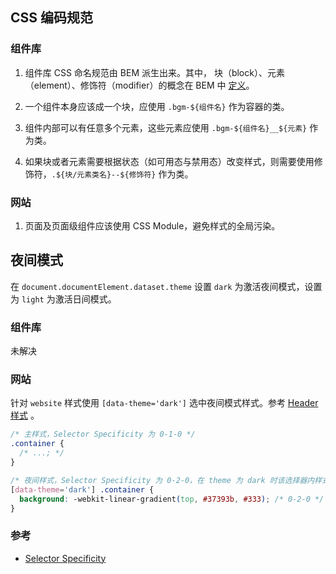## CSS 编码规范

### 组件库

1. 组件库 CSS 命名规范由 BEM 派生出来。其中，
   块（block）、元素（element）、修饰符（modifier）的概念在 BEM 中
   [定义](http://getbem.com/naming/)。

2. 一个组件本身应该成一个块，应使用 `.bgm-${组件名}` 作为容器的类。

3. 组件内部可以有任意多个元素，这些元素应使用 `.bgm-${组件名}__${元素}` 作为类。

4. 如果块或者元素需要根据状态（如可用态与禁用态）改变样式，则需要使用修饰符，`.${块/元素类名}--${修饰符}` 作为类。

### 网站

1. 页面及页面级组件应该使用 CSS Module，避免样式的全局污染。

## 夜间模式

在 `document.documentElement.dataset.theme` 设置 `dark` 为激活夜间模式，设置为 `light` 为激活日间模式。

### 组件库

未解决

### 网站

针对 `website` 样式使用 `[data-theme='dark']` 选中夜间模式样式。参考 [Header 样式](..\packages\website\src\components\Header\style.module.less) 。

```css
/* 主样式，Selector Specificity 为 0-1-0 */
.container {
  /* ...; */
}

/* 夜间样式，Selector Specificity 为 0-2-0，在 theme 为 dark 时该选择器内样式会覆盖主样式 */
[data-theme='dark'] .container {
  background: -webkit-linear-gradient(top, #37393b, #333); /* 0-2-0 */
}
```

### 参考

- [Selector Specificity](https://developer.mozilla.org/en-US/docs/Web/CSS/Specificity)
